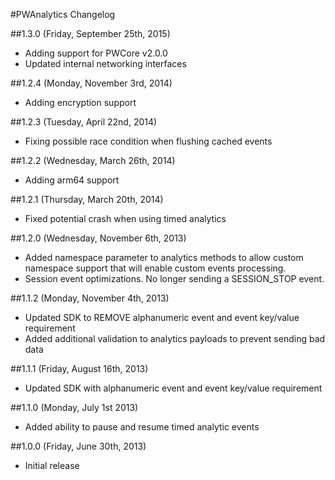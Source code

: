 #PWAnalytics Changelog

##1.3.0 (Friday, September 25th, 2015)
 * Adding support for PWCore v2.0.0
 * Updated internal networking interfaces

##1.2.4 (Monday, November 3rd, 2014)
 * Adding encryption support

##1.2.3 (Tuesday, April 22nd, 2014)
 * Fixing possible race condition when flushing cached events

##1.2.2 (Wednesday, March 26th, 2014)
 * Adding arm64 support

##1.2.1 (Thursday, March 20th, 2014)
 * Fixed potential crash when using timed analytics

##1.2.0 (Wednesday, November 6th, 2013)
 * Added namespace parameter to analytics methods to allow custom namespace support that will enable custom events processing.
 * Session event optimizations. No longer sending a SESSION_STOP event.

##1.1.2 (Monday, November 4th, 2013)
 * Updated SDK to REMOVE alphanumeric event and event key/value requirement
 * Added additional validation to analytics payloads to prevent sending bad data

##1.1.1 (Friday, August 16th, 2013)
 * Updated SDK with alphanumeric event and event key/value requirement

##1.1.0 (Monday, July 1st 2013)
 * Added ability to pause and resume timed analytic events

##1.0.0 (Friday, June 30th, 2013)
 * Initial release